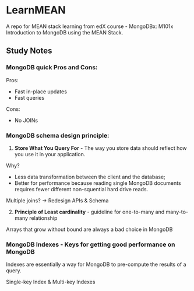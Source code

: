 # LearnMEAN

A repo for MEAN stack learning from edX course - MongoDBx: M101x Introduction to MongoDB using the MEAN Stack.


## Study Notes

### MongoDB quick Pros and Cons:

Pros:
- Fast in-place updates
- Fast queries

Cons:
- No JOINs


### MongoDB schema design principle:

1. **Store What You Query For** - The way you store data should reflect how you use it in your application.

Why?

- Less data transformation between the client and the database;
- Better for performance because reading single MongoDB documents requires fewer different non-squential hard drive reads.

Multiple joins? -> Redesign APIs & Schema

2. **Principle of Least cardinality** - guideline for one-to-many and many-to-many relationship

Arrays that grow without bound are always a bad choice in MongoDB

### MongoDB Indexes - Keys for getting good performance on MongoDB

Indexes are essentially a way for MongoDB to pre-compute the results of a query.

Single-key Index & Multi-key Indexes
